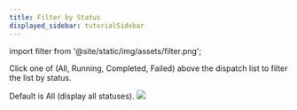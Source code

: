 ```yaml
---
title: Filter by Status
displayed_sidebar: tutorialSidebar
---
```

import filter from '@site/static/img/assets/filter.png';

Click one of (All, Running, Completed, Failed) above the dispatch list to filter the list by status.

Default is All (display all statuses).
<img src={filter}/>